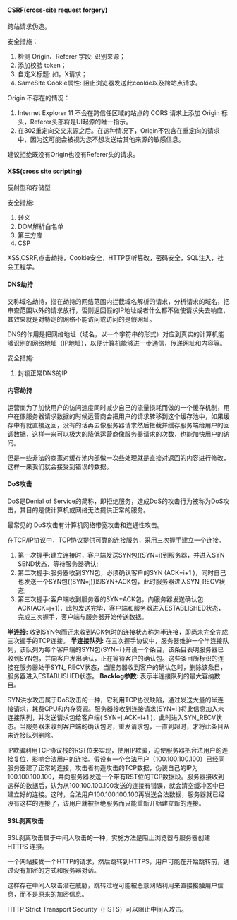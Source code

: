 #### CSRF(cross-site request forgery)

跨站请求伪造。

安全措施：
1. 检测 Origin、Referer 字段: 识别来源；
2. 添加校验 token；
3. 自定义标题: 如，X请求；
4. SameSite Cookie属性: 阻止浏览器发送此cookie以及跨站点请求。

Origin 不存在的情况：
1. Internet Explorer 11 不会在跨信任区域的站点的 CORS 请求上添加 Origin 标头，Referer头部将是UI起源的唯一指示。
2. 在302重定向交叉来源之后。在这种情况下，Origin不包含在重定向的请求中，因为这可能会被视为您不想发送给其他来源的敏感信息。

建议拒绝既没有Origin也没有Referer头的请求。

#### XSS(cross site scripting)

反射型和存储型

安全措施:
1. 转义
2. DOM解析白名单
3. 第三方库
4. CSP

XSS,CSRF,点击劫持，Cookie安全，HTTP窃听篡改，密码安全，SQL注入，社会工程学。

#### DNS劫持

又称域名劫持，指在劫持的网络范围内拦截域名解析的请求，分析请求的域名，把审查范围以外的请求放行，否则返回假的IP地址或者什么都不做使请求失去响应，其效果就是对特定的网络不能访问或访问的是假网址。

DNS的作用是把网络地址（域名，以一个字符串的形式）对应到真实的计算机能够识别的网络地址（IP地址），以便计算机能够进一步通信，传递网址和内容等。

安全措施:

1. 封锁正常DNS的IP

#### 内容劫持

运营商为了加快用户的访问速度同时减少自己的流量损耗而做的一个缓存机制，用户在像服务器请求数据的时候运营商会把用户的请求转移到这个缓存池中，如果缓存中有就直接返回，没有的话再去像服务器请求然后拦截并缓存服务端给用户的回调数据，这样一来可以极大的降低运营商像服务器请求的次数，也能加快用户的访问。

但是一些非法的商家对缓存池内部做一次些处理就是直接对返回的内容进行修改，这样一来我们就会接受到错误的数据。

#### DoS攻击

DoS是Denial of Service的简称，即拒绝服务，造成DoS的攻击行为被称为DoS攻击，其目的是使计算机或网络无法提供正常的服务。

最常见的 DoS攻击有计算机网络带宽攻击和连通性攻击。

在TCP/IP协议中，TCP协议提供可靠的连接服务，采用三次握手建立一个连接。

1. 第一次握手:建立连接时，客户端发送SYN包((SYN=i)到服务器，并进入SYN SEND状态，等待服务器确认;
2. 第二次握手:服务器收到SYN包，必须确认客户的SYN (ACK=i+1 )，同时自己也发送一个SYN包((SYN=j)}即SYN+ACK包，此时服务器进入SYN_RECV状态;
3. 第三次握手:客户端收到服务器的SYN+ACK包，向服务器发送确认包ACK(ACK=j+1)，此包发送完毕，客户端和服务器进入ESTABLISHED状态，完成三次握手，客户端与服务器开始传送数据。

**半连接:** 收到SYN包而还未收到ACK包时的连接状态称为半连接，即尚未完全完成三次握手的TCP连接。
**半连接队列:** 在三次握手协议中，服务器维护一个半连接队列，该队列为每个客户端的SYN包(SYN=i )开设一个条目，该条目表明服务器已收到SYN包，并向客户发出确认，正在等待客户的确认包。这些条目所标识的连接在服务器处于SYN_ RECV状态，当服务器收到客户的确认包时，删除该条目，服务器进入ESTABLISHED状态。
**Backlog参数:** 表示半连接队列的最大容纳数目。

SYN洪水攻击属于DoS攻击的一种，它利用TCP协议缺陷，通过发送大量的半连接请求，耗费CPU和内存资源。服务器接收到连接请求(SYN=i )将此信息加入未连接队列，并发送请求包给客户端( SYN=j,ACK=i+1 )，此时进入SYN_RECV状态。当服务器未收到客户端的确认包时，重发请求包，一直到超时，才将此条目从未连接队列删除。

IP欺骗利用TCP协议栈的RST位来实现，使用IP欺骗，迫使服务器把合法用户的连接复位，影响合法用户的连接。假设有一个合法用户（100.100.100.100）已经同服务器建了正常的连接，攻击者构造攻击的TCP数据，伪装自己的IP为100.100.100.100，并向服务器发送一个带有RST位的TCP数据段。服务器接收到这样的数据后，认为从100.100.100.100发送的连接有错误，就会清空缓冲区中已建立好的连接。这时，合法用户100.100.100.100再发送合法数据，服务器就已经没有这样的连接了，该用户就被拒绝服务而只能重新开始建立新的连接。

#### SSL剥离攻击

SSL剥离攻击属于中间人攻击的一种，实施方法是阻止浏览器与服务器创建 HTTPS 连接。

一个网站接受一个HTTP的请求，然后跳转到HTTPS，用户可能在开始跳转前，通过没有加密的方式和服务器对话。

这样存在中间人攻击潜在威胁，跳转过程可能被恶意网站利用来直接接触用户信息，而不是原来的加密信息。

HTTP Strict Transport Security（HSTS）可以阻止中间人攻击。
